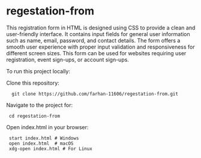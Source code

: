 # regestation-from


This registration form in HTML is designed using CSS to provide a clean and user-friendly interface. It contains input fields for general user information such as name, email, password, and contact details. The form offers a smooth user experience with proper input validation and responsiveness for different screen sizes. This form can be used for websites requiring user registration, event sign-ups, or account sign-ups.


To run this project locally:

Clone this repository:

      git clone https://github.com/farhan-11606/regestation-from.git

Navigate to the project for:

     cd regestation-from


Open index.html in your browser:

     start index.html # Windows
     open index.html  # macOS
     xdg-open index.html # For Linux

